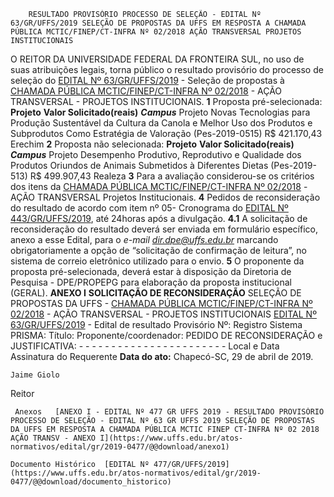         RESULTADO PROVISÓRIO PROCESSO DE SELEÇÃO - EDITAL Nº 63/GR/UFFS/2019 SELEÇÃO DE PROPOSTAS DA UFFS EM RESPOSTA A CHAMADA PÚBLICA MCTIC/FINEP/CT-INFRA Nº 02/2018 AÇÃO TRANSVERSAL PROJETOS INSTITUCIONAIS  

 O REITOR DA UNIVERSIDADE FEDERAL DA FRONTEIRA SUL, no uso de suas atribuições legais, torna público o resultado provisório do processo de seleção do [EDITAL Nº 63/GR/UFFS/2019](https://www.uffs.edu.br/atos-normativos/edital/gr/2019-0063) - Seleção de propostas à [CHAMADA PÚBLICA MCTIC/FINEP/CT-INFRA Nº 02/2018](http://www.finep.gov.br/chamadas-publicas/chamadapublica/630) - AÇÃO TRANSVERSAL - PROJETOS INSTITUCIONAIS.   **1**  Proposta pré-selecionada:     **Projeto**   **Valor Solicitado(reais)**    ***Campus***      Projeto Novas Tecnologias para Produção Sustentável da Cultura da Canola e Melhor Uso dos Produtos e Subprodutos Como Estratégia de Valoração (Pes-2019-0515)   R$ 421.170,43   Erechim       **2**  Proposta não selecionada:     **Projeto**   **Valor Solicitado(reais)**    ***Campus***      Projeto Desempenho Produtivo, Reprodutivo e Qualidade dos Produtos Oriundos de Animais Submetidos à Diferentes Dietas (Pes-2019-513)   R$ 499.907,43   Realeza       **3**  Para a avaliação considerou-se os critérios dos itens da [CHAMADA PÚBLICA MCTIC/FINEP/CT-INFRA Nº 02/2018](http://www.finep.gov.br/chamadas-publicas/chamadapublica/630) -AÇÃO TRANSVERSAL Projetos Institucionais.   **4**  Pedidos de reconsideração do resultado de acordo com item nº 05- Cronograma do [EDITAL Nº 443/GR/UFFS/2019](https://www.uffs.edu.br/atos-normativos/edital/gr/2019-0443), até 24horas após a divulgação. **4.1**  A solicitação de reconsideração do resultado deverá ser enviada em formulário específico, anexo a esse Edital, para o *e-mail dir.dpe@uffs.edu.br* marcando obrigatoriamente a opção de “solicitação de confirmação de leitura”, no sistema de correio eletrônico utilizado para o envio.   **5**  O proponente da proposta pré-selecionada, deverá estar à disposição da Diretoria de Pesquisa - DPE/PROPEPG para elaboração da proposta institucional (GERAL).   **ANEXO I**  **SOLICITAÇÃO DE RECONSIDERAÇÃO**  SELEÇÃO DE PROPOSTAS DA UFFS - [CHAMADA PÚBLICA MCTIC/FINEP/CT-INFRA Nº 02/2018](http://www.finep.gov.br/chamadas-publicas/chamadapublica/630) - AÇÃO TRANSVERSAL - PROJETOS INSTITUCIONAIS     [EDITAL Nº 63/GR/UFFS/2019](https://www.uffs.edu.br/atos-normativos/edital/gr/2019-0063) - Edital de resultado Provisório Nº:     Registro Sistema PRISMA:     Título:     Proponente/coordenador:       PEDIDO DE RECONSIDERAÇÃO e JUSTIFICATIVA:     - - - - - - - - - - - - - - - - - - - - - - -         Local e Data   Assinatura do Requerente      **Data do ato:** Chapecó-SC, 29 de abril de 2019.   
 

    Jaime Giolo   
 Reitor 

     Anexos   [ANEXO I - EDITAL Nº 477 GR UFFS 2019 - RESULTADO PROVISÓRIO PROCESSO DE SELEÇÃO - EDITAL Nº 63 GR UFFS 2019 SELEÇÃO DE PROPOSTAS DA UFFS EM RESPOSTA A CHAMADA PÚBLICA MCTIC FINEP CT-INFRA Nº 02 2018 AÇÃO TRANSV - ANEXO I](https://www.uffs.edu.br/atos-normativos/edital/gr/2019-0477/@@download/anexo1)  

    Documento Histórico  [EDITAL Nº 477/GR/UFFS/2019](https://www.uffs.edu.br/atos-normativos/edital/gr/2019-0477/@@download/documento_historico)     
      